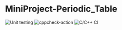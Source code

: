 # MiniProject-Periodic_Table

![Unit testing](https://github.com/105295/MiniProject-Periodic_Table/workflows/Unit%20testing/badge.svg)
![cppcheck-action](https://github.com/105295/MiniProject-Periodic_Table/workflows/cppcheck-action/badge.svg)
![C/C++ CI](https://github.com/105295/MiniProject-Periodic_Table/workflows/C/C++%20CI/badge.svg)
